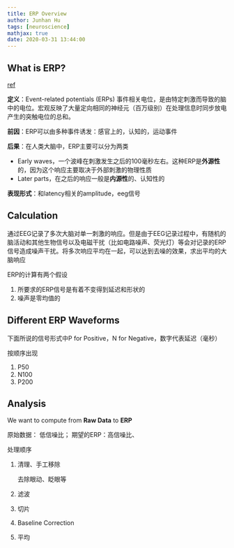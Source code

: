 ```yaml
---
title: ERP Overview
author: Junhan Hu
tags: [neuroscience]
mathjax: true
date: 2020-03-31 13:44:00
---
```


## What is ERP?

[ref](https://www.ncbi.nlm.nih.gov/pmc/articles/PMC3016705/)

**定义**：Event-related potentials (ERPs) 事件相关电位，是由特定刺激而导致的脑中的电位。宏观反映了大量定向相同的神经元（百万级别）在处理信息时同步放电产生的突触电位的总和。

**前因**：ERP可以由多种事件诱发：感官上的，认知的，运动事件

**后果**：在人类大脑中，ERP主要可以分为两类

* Early waves，一个波峰在刺激发生之后的100毫秒左右。这种ERP是**外源性**的，因为这个响应主要取决于外部刺激的物理性质
* Later parts，在之后的响应一般是**内源性**的、认知性的

**表现形式**：和latency相关的amplitude，eeg信号

<!-- more -->

## Calculation

通过EEG记录了多次大脑对单一刺激的响应。但是由于EEG记录过程中，有随机的脑活动和其他生物信号以及电磁干扰（比如电路噪声、荧光灯）等会对记录的ERP信号造成噪声干扰。将多次响应平均在一起，可以达到去噪的效果，求出平均的大脑响应

ERP的计算有两个假设

1. 所要求的ERP信号是有着不变得到延迟和形状的
2. 噪声是零均值的

## Different ERP Waveforms

下面所说的信号形式中P for Positive，N for Negative，数字代表延迟（毫秒）

按顺序出现

1. P50
2. N100
3. P200

## Analysis

We want to compute from **Raw Data** to **ERP**

原始数据： 低信噪比； 期望的ERP：高信噪比、

处理顺序

1. 清理、手工移除

   去除眼动、眨眼等

2.   滤波

3. 切片

4. Baseline Correction

5. 平均